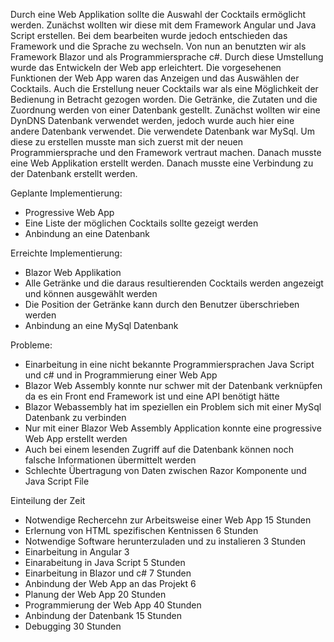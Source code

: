 Durch eine Web Applikation sollte die Auswahl der Cocktails ermöglicht werden. Zunächst wollten wir diese mit dem Framework Angular und Java Script erstellen. Bei dem bearbeiten wurde jedoch entschieden das Framework und die Sprache zu wechseln. Von nun an benutzten wir als Framework  Blazor und als Programmiersprache c#. Durch diese Umstellung wurde das Entwickeln der Web app erleichtert. Die vorgesehenen Funktionen der Web App waren das Anzeigen und das Auswählen der Cocktails. Auch die Erstellung neuer Cocktails war als eine Möglichkeit der Bedienung in Betracht gezogen worden. Die Getränke, die Zutaten und die Zuordnung werden von einer Datenbank gestellt. Zunächst wollten wir eine DynDNS Datenbank verwendet werden, jedoch wurde auch hier eine andere Datenbank verwendet. Die verwendete Datenbank war MySql. Um diese zu erstellen musste man sich zuerst mit der neuen Programmiersprache und den Framework vertraut machen. Danach musste eine Web Applikation erstellt werden. Danach musste eine Verbindung zu der Datenbank erstellt werden.     


Geplante Implementierung:
 -   Progressive Web App
 -   Eine Liste der möglichen Cocktails sollte gezeigt werden
 -   Anbindung an eine Datenbank

Erreichte Implementierung:
 -   Blazor Web Applikation
 -   Alle Getränke und die daraus resultierenden Cocktails werden angezeigt und können ausgewählt werden
 -   Die Position der Getränke kann durch den Benutzer überschrieben werden
 -   Anbindung an eine MySql Datenbank

Probleme:
 -  Einarbeitung in eine nicht bekannte Programmiersprachen Java Script und c# und in Programmierung einer Web App
 -  Blazor Web Assembly konnte nur schwer mit der Datenbank verknüpfen da es ein Front end Framework ist und eine API benötigt hätte
 -  Blazor Webassembly hat im speziellen ein Problem sich mit einer MySql Datenbank zu verbinden
 -  Nur mit einer Blazor Web Assembly Application konnte eine progressive Web App erstellt werden	
 -  Auch bei einem lesenden Zugriff auf die Datenbank können noch falsche Informationen übermittelt werden
 -  Schlechte Übertragung von Daten zwischen Razor Komponente und Java Script File
   
   Einteilung der Zeit

  -   Notwendige Rechercehn zur Arbeitsweise einer Web App 15 Stunden
  -   Erlernung von HTML spezifischen Kentnissen 6 Stunden 
  -   Notwendige Software herunterzuladen und zu instalieren 3 Stunden
  -   Einarbeitung in Angular 3 
  -   Einarabeitung in Java Script 5 Stunden
  -   Einarbeitung in Blazor und c# 7 Stunden
  -   Anbindung der Web App an das Projekt 6
  -   Planung der Web App 20 Stunden
  -   Programmierung der Web App 40 Stunden
  -   Anbindung der Datenbank 15 Stunden 
  -   Debugging 30 Stunden
  
